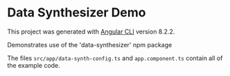 # Data Synthesizer Demo

This project was generated with [Angular CLI](https://github.com/angular/angular-cli) version 8.2.2.


Demonstrates use of the 'data-synthesizer' npm package

The files `src/app/data-synth-config.ts` and `app.component.ts` contain all of the example code.
